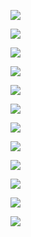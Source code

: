  ![](<https://i.imgur.com/x01AO4p.png>)

![](<https://i.imgur.com/BUObRvl.png>)

![](<https://i.imgur.com/S4AzXWj.png>)

![](<https://i.imgur.com/xtX1dtO.png>)

![](<https://i.imgur.com/Vjiaimg.png>)

![](<https://i.imgur.com/s2FqOtY.png>)

![](<https://i.imgur.com/ymF6hzv.png>)

![](<https://i.imgur.com/2i5cEaG.png>)

![](<https://i.imgur.com/S72TbeB.png>)

![](<https://i.imgur.com/k3reDP0.png>)

![](<https://i.imgur.com/XCIro9U.png>)

![](<https://i.imgur.com/QUgsYSW.png>)

